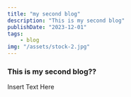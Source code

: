 ```yaml
---
title: "my second blog"
description: "This is my second blog"
publishDate: "2023-12-01"
tags:
    - blog
img: "/assets/stock-2.jpg"
---
```


### This is my second blog??

Insert Text Here